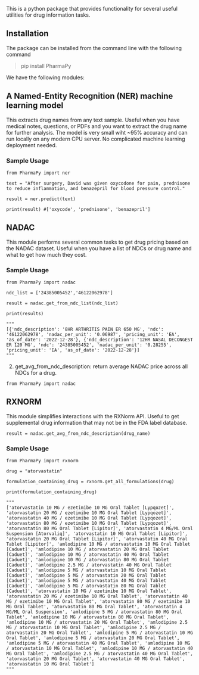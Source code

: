 This is a python package that provides functionality for several useful utilities for drug information tasks. 

## Installation

The package can be installed from the command line with the following command

> pip install PharmaPy

We have the following modules:

## A Named-Entity Recognition (NER) machine learning model 

This extracts drug names from any text sample. Useful when you have medical notes, questions, or PDFs and you want to extract the drug name for further analysis. The model is very small wiht ~95% accuracy and can run locally on any modern CPU server. No complicated machine learning deployment needed.
### Sample Usage

`from PharmaPy import ner`

`text = "After surgery, David was given oxycodone for pain, prednisone to reduce inflammation, and benazepril for blood pressure control."`

`result = ner.predict(text)`

`print(result) #['oxycode', 'prednisone', 'benazepril']`

## NADAC 
This module performs several common tasks to get drug pricing based on the NADAC dataset. Useful when you have a list of NDCs or drug name and what to get how much they cost. 

### Sample Usage 

`from PharmaPy import nadac`

`ndc_list = ['24385005452','46122062978']`

`result = nadac.get_from_ndc_list(ndc_list)`

`print(results)`

```
"""
[{'ndc_description': '8HR ARTHRITIS PAIN ER 650 MG', 'ndc': '46122062978', 'nadac_per_unit': '0.06987', 'pricing_unit': 'EA', 'as_of_date': '2022-12-28'}, {'ndc_description': '12HR NASAL DECONGEST ER 120 MG', 'ndc': '24385005452', 'nadac_per_unit': '0.28255', 'pricing_unit': 'EA', 'as_of_date': '2022-12-28'}]
"""
```
2. get_avg_from_ndc_description: return average NADAC price across all NDCs for a drug.

`from PharmaPy import nadac`

## RXNORM
This module simplifies interactions with the RXNorm API. Useful to get supplemental drug information that may not be in the FDA label database.

`result = nadac.get_avg_from_ndc_description(drug_name)`

### Sample Usage 

`from PharmaPy import rxnorm`

`drug = "atorvastatin" `

`formulation_containing_drug = rxnorm.get_all_formulations(drug)`

`print(formulation_containing_drug)`

```
"""
['atorvastatin 10 MG / ezetimibe 10 MG Oral Tablet [Lypqozet]', 'atorvastatin 20 MG / ezetimibe 10 MG Oral Tablet [Lypqozet]', 'atorvastatin 40 MG / ezetimibe 10 MG Oral Tablet [Lypqozet]', 'atorvastatin 80 MG / ezetimibe 10 MG Oral Tablet [Lypqozet]', 'atorvastatin 80 MG Oral Tablet [Lipitor]', 'atorvastatin 4 MG/ML Oral Suspension [Atorvaliq]', 'atorvastatin 10 MG Oral Tablet [Lipitor]', 'atorvastatin 20 MG Oral Tablet [Lipitor]', 'atorvastatin 40 MG Oral Tablet [Lipitor]', 'amlodipine 10 MG / atorvastatin 10 MG Oral Tablet [Caduet]', 'amlodipine 10 MG / atorvastatin 20 MG Oral Tablet [Caduet]', 'amlodipine 10 MG / atorvastatin 40 MG Oral Tablet [Caduet]', 'amlodipine 10 MG / atorvastatin 80 MG Oral Tablet [Caduet]', 'amlodipine 2.5 MG / atorvastatin 40 MG Oral Tablet [Caduet]', 'amlodipine 5 MG / atorvastatin 10 MG Oral Tablet [Caduet]', 'amlodipine 5 MG / atorvastatin 20 MG Oral Tablet [Caduet]', 'amlodipine 5 MG / atorvastatin 40 MG Oral Tablet [Caduet]', 'amlodipine 5 MG / atorvastatin 80 MG Oral Tablet [Caduet]', 'atorvastatin 10 MG / ezetimibe 10 MG Oral Tablet', 'atorvastatin 20 MG / ezetimibe 10 MG Oral Tablet', 'atorvastatin 40 MG / ezetimibe 10 MG Oral Tablet', 'atorvastatin 80 MG / ezetimibe 10 MG Oral Tablet', 'atorvastatin 80 MG Oral Tablet', 'atorvastatin 4 MG/ML Oral Suspension', 'amlodipine 5 MG / atorvastatin 80 MG Oral Tablet', 'amlodipine 10 MG / atorvastatin 80 MG Oral Tablet', 'amlodipine 10 MG / atorvastatin 20 MG Oral Tablet', 'amlodipine 2.5 MG / atorvastatin 10 MG Oral Tablet', 'amlodipine 2.5 MG / atorvastatin 20 MG Oral Tablet', 'amlodipine 5 MG / atorvastatin 10 MG Oral Tablet', 'amlodipine 5 MG / atorvastatin 20 MG Oral Tablet', 'amlodipine 5 MG / atorvastatin 40 MG Oral Tablet', 'amlodipine 10 MG / atorvastatin 10 MG Oral Tablet', 'amlodipine 10 MG / atorvastatin 40 MG Oral Tablet', 'amlodipine 2.5 MG / atorvastatin 40 MG Oral Tablet', 'atorvastatin 20 MG Oral Tablet', 'atorvastatin 40 MG Oral Tablet', 'atorvastatin 10 MG Oral Tablet']
"""
```



